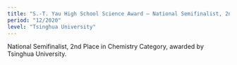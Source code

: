 ```yaml
---
title: "S.-T. Yau High School Science Award — National Semifinalist, 2nd Place (Chemistry)"
period: "12/2020"
level: "Tsinghua University"
---
```

National Semifinalist, 2nd Place in Chemistry Category, awarded by Tsinghua University.
